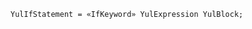 <!-- This file is generated automatically by infrastructure scripts. Please don't edit by hand. -->

<!-- markdownlint-disable first-line-h1 -->

```{ .ebnf .slang-ebnf #YulIfStatement }
YulIfStatement = «IfKeyword» YulExpression YulBlock;
```
